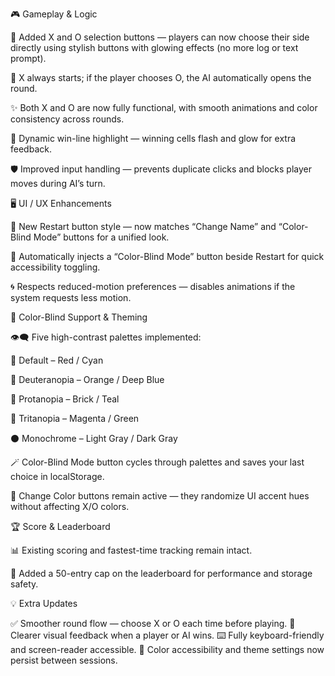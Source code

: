 🎮 Gameplay & Logic

🧩 Added X and O selection buttons — players can now choose their side directly using stylish buttons with glowing effects (no more log or text prompt).

🔺 X always starts; if the player chooses O, the AI automatically opens the round.

✨ Both X and O are now fully functional, with smooth animations and color consistency across rounds.

🌟 Dynamic win-line highlight — winning cells flash and glow for extra feedback.

🛡️ Improved input handling — prevents duplicate clicks and blocks player moves during AI’s turn.

🖥️ UI / UX Enhancements

🎨 New Restart button style — now matches “Change Name” and “Color-Blind Mode” buttons for a unified look.

🎨 Automatically injects a “Color-Blind Mode” button beside Restart for quick accessibility toggling.

🌀 Respects reduced-motion preferences — disables animations if the system requests less motion.

🌈 Color-Blind Support & Theming

👁️‍🗨️ Five high-contrast palettes implemented:

🎯 Default – Red / Cyan

🍊 Deuteranopia – Orange / Deep Blue

🧱 Protanopia – Brick / Teal

💜 Tritanopia – Magenta / Green

⚫ Monochrome – Light Gray / Dark Gray

🪄 Color-Blind Mode button cycles through palettes and saves your last choice in localStorage.

🎨 Change Color buttons remain active — they randomize UI accent hues without affecting X/O colors.

🏆 Score & Leaderboard

📊 Existing scoring and fastest-time tracking remain intact.

🧹 Added a 50-entry cap on the leaderboard for performance and storage safety.

💡 Extra Updates

✅ Smoother round flow — choose X or O each time before playing.
🌟 Clearer visual feedback when a player or AI wins.
⌨️ Fully keyboard-friendly and screen-reader accessible.
🎨 Color accessibility and theme settings now persist between sessions.
